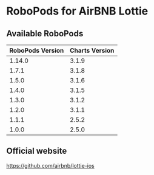 # RoboPods for AirBNB Lottie

## Available RoboPods

| RoboPods Version  | Charts Version |
|-------------------|----------------|
| 1.14.0            | 3.1.9          |
| 1.7.1             | 3.1.8          |
| 1.5.0             | 3.1.6          |
| 1.4.0             | 3.1.5          |
| 1.3.0             | 3.1.2          |
| 1.2.0             | 3.1.1          |
| 1.1.1             | 2.5.2          |
| 1.0.0             | 2.5.0          |

## Official website

https://github.com/airbnb/lottie-ios